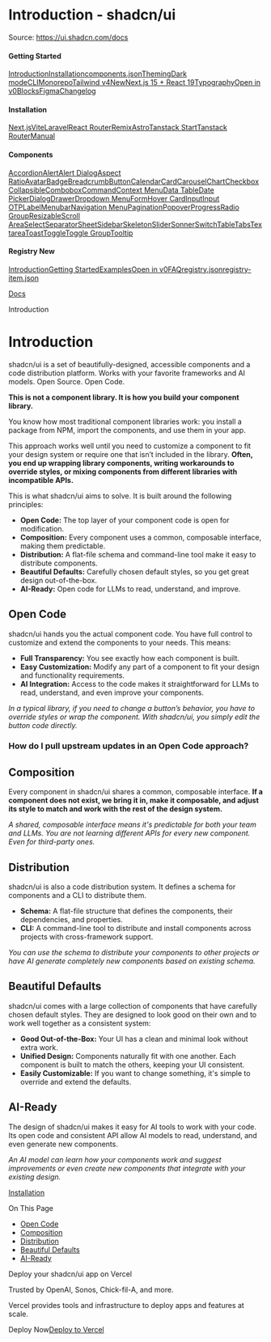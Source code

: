 # Introduction - shadcn/ui

Source: https://ui.shadcn.com/docs

#### Getting Started

[Introduction](/docs)[Installation](/docs/installation)[components.json](/docs/components-json)[Theming](/docs/theming)[Dark mode](/docs/dark-mode)[CLI](/docs/cli)[Monorepo](/docs/monorepo)[Tailwind v4New](/docs/tailwind-v4)[Next.js 15 + React 19](/docs/react-19)[Typography](/docs/components/typography)[Open in v0](/docs/v0)[Blocks](/docs/blocks)[Figma](/docs/figma)[Changelog](/docs/changelog)

#### Installation

[Next.js](/docs/installation/next)[Vite](/docs/installation/vite)[Laravel](/docs/installation/laravel)[React Router](/docs/installation/react-router)[Remix](/docs/installation/remix)[Astro](/docs/installation/astro)[Tanstack Start](/docs/installation/tanstack)[Tanstack Router](/docs/installation/tanstack-router)[Manual](/docs/installation/manual)

#### Components

[Accordion](/docs/components/accordion)[Alert](/docs/components/alert)[Alert Dialog](/docs/components/alert-dialog)[Aspect Ratio](/docs/components/aspect-ratio)[Avatar](/docs/components/avatar)[Badge](/docs/components/badge)[Breadcrumb](/docs/components/breadcrumb)[Button](/docs/components/button)[Calendar](/docs/components/calendar)[Card](/docs/components/card)[Carousel](/docs/components/carousel)[Chart](/docs/components/chart)[Checkbox](/docs/components/checkbox)[Collapsible](/docs/components/collapsible)[Combobox](/docs/components/combobox)[Command](/docs/components/command)[Context Menu](/docs/components/context-menu)[Data Table](/docs/components/data-table)[Date Picker](/docs/components/date-picker)[Dialog](/docs/components/dialog)[Drawer](/docs/components/drawer)[Dropdown Menu](/docs/components/dropdown-menu)[Form](/docs/components/form)[Hover Card](/docs/components/hover-card)[Input](/docs/components/input)[Input OTP](/docs/components/input-otp)[Label](/docs/components/label)[Menubar](/docs/components/menubar)[Navigation Menu](/docs/components/navigation-menu)[Pagination](/docs/components/pagination)[Popover](/docs/components/popover)[Progress](/docs/components/progress)[Radio Group](/docs/components/radio-group)[Resizable](/docs/components/resizable)[Scroll Area](/docs/components/scroll-area)[Select](/docs/components/select)[Separator](/docs/components/separator)[Sheet](/docs/components/sheet)[Sidebar](/docs/components/sidebar)[Skeleton](/docs/components/skeleton)[Slider](/docs/components/slider)[Sonner](/docs/components/sonner)[Switch](/docs/components/switch)[Table](/docs/components/table)[Tabs](/docs/components/tabs)[Textarea](/docs/components/textarea)[Toast](/docs/components/toast)[Toggle](/docs/components/toggle)[Toggle Group](/docs/components/toggle-group)[Tooltip](/docs/components/tooltip)

#### Registry New

[Introduction](/docs/registry)[Getting Started](/docs/registry/getting-started)[Examples](/docs/registry/examples)[Open in v0](/docs/registry/open-in-v0)[FAQ](/docs/registry/faq)[registry.json](/docs/registry/registry-json)[registry-item.json](/docs/registry/registry-item-json)

[Docs](/docs)

Introduction

# Introduction

shadcn/ui is a set of beautifully-designed, accessible components and a code distribution platform. Works with your favorite frameworks and AI models. Open Source. Open Code.

**This is not a component library. It is how you build your component library.**

You know how most traditional component libraries work: you install a package from NPM, import the components, and use them in your app.

This approach works well until you need to customize a component to fit your design system or require one that isn’t included in the library. **Often, you end up wrapping library components, writing workarounds to override styles, or mixing components from different libraries with incompatible APIs.**

This is what shadcn/ui aims to solve. It is built around the following principles:

* **Open Code:** The top layer of your component code is open for modification.
* **Composition:** Every component uses a common, composable interface, making them predictable.
* **Distribution:** A flat-file schema and command-line tool make it easy to distribute components.
* **Beautiful Defaults:** Carefully chosen default styles, so you get great design out-of-the-box.
* **AI-Ready:** Open code for LLMs to read, understand, and improve.

## Open Code

shadcn/ui hands you the actual component code. You have full control to customize and extend the components to your needs. This means:

* **Full Transparency:** You see exactly how each component is built.
* **Easy Customization:** Modify any part of a component to fit your design and functionality requirements.
* **AI Integration:** Access to the code makes it straightforward for LLMs to read, understand, and even improve your components.

*In a typical library, if you need to change a button’s behavior, you have to override styles or wrap the component. With shadcn/ui, you simply edit the button code directly.*

### How do I pull upstream updates in an Open Code approach?

## Composition

Every component in shadcn/ui shares a common, composable interface. **If a component does not exist, we bring it in, make it composable, and adjust its style to match and work with the rest of the design system.**

*A shared, composable interface means it's predictable for both your team and LLMs. You are not learning different APIs for every new component. Even for third-party ones.*

## Distribution

shadcn/ui is also a code distribution system. It defines a schema for components and a CLI to distribute them.

* **Schema:** A flat-file structure that defines the components, their dependencies, and properties.
* **CLI:** A command-line tool to distribute and install components across projects with cross-framework support.

*You can use the schema to distribute your components to other projects or have AI generate completely new components based on existing schema.*

## Beautiful Defaults

shadcn/ui comes with a large collection of components that have carefully chosen default styles. They are designed to look good on their own and to work well together as a consistent system:

* **Good Out-of-the-Box:** Your UI has a clean and minimal look without extra work.
* **Unified Design:** Components naturally fit with one another. Each component is built to match the others, keeping your UI consistent.
* **Easily Customizable:** If you want to change something, it's simple to override and extend the defaults.

## AI-Ready

The design of shadcn/ui makes it easy for AI tools to work with your code. Its open code and consistent API allow AI models to read, understand, and even generate new components.

*An AI model can learn how your components work and suggest improvements or even create new components that integrate with your existing design.*

[Installation](/docs/installation)

On This Page

* [Open Code](#open-code)
* [Composition](#composition)
* [Distribution](#distribution)
* [Beautiful Defaults](#beautiful-defaults)
* [AI-Ready](#ai-ready)

Deploy your shadcn/ui app on Vercel

Trusted by OpenAI, Sonos, Chick-fil-A, and more.

Vercel provides tools and infrastructure to deploy apps and features at scale.

Deploy Now[Deploy to Vercel](https://vercel.com/new?utm_source=shadcn_site&utm_medium=web&utm_campaign=docs_cta_deploy_now_callout)